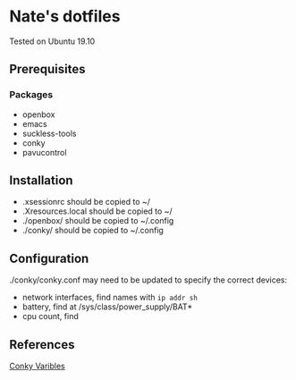 # Nate's dotfiles

Tested on Ubuntu 19.10

## Prerequisites

### Packages

- openbox
- emacs
- suckless-tools
- conky
- pavucontrol

## Installation

- .xsessionrc should be copied to ~/
- .Xresources.local should be copied to ~/
- ./openbox/ should be copied to ~/.config
- ./conky/ should be copied to ~/.config

## Configuration

./conky/conky.conf may need to be updated to specify the correct devices:
- network interfaces, find names with `ip addr sh`
- battery, find at /sys/class/power_supply/BAT*
- cpu count, find 

## References

[Conky Varibles](http://conky.sourceforge.net/variables.html)
